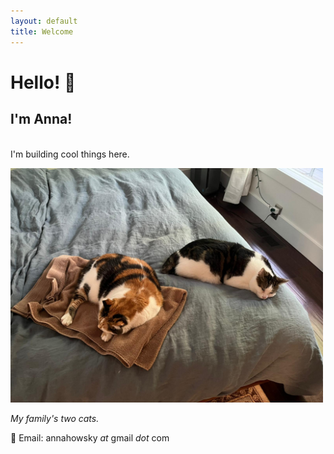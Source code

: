 ```yaml
---
layout: default
title: Welcome
---
```


# Hello! 👋
## I'm Anna!
\
I'm building cool things here.




<img src="assets/cat-photo" width="500">

*My family's two cats.*


📧 Email: annahowsky *at* gmail *dot* com
